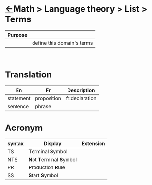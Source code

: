 <head><link rel="stylesheet" href="../../../../md.css"/><script src="../../../../md.js"></script></head>

[//]: #(Reference)
[Repo_Readme]:       ../README.md

[Char_List]:         ../../doc-project/topic/controlvocab/list/char_list.md             (List > Char)
[Antonym_List]:      ../list/antonym_list.md          (List > Antonym)
[Acronym_list]:      ../list/acronym_list.md          (List > Acronym)
[Synonym_list]:      ../list/synonym_list.md          (List > Synonym)
[LexicalField_List]: ./list/LexicalField_List.md      (List > Lexical Field)
[Synonym_list]:      ../list/synonym_list.md          (List > Synonym)
[Translation_List]:  ../list/translation_List.md      (List > Translation)
[Sentence_List]:     ../list/sentence_list.md         (List > Sentence)
[Sentence_Whatis]:   ../whatis/sentence_whatis.md     (Whatis > Sentence)
[Translate_list]:    /../topic/list/translate_list.md (List > Translation)
[Term_Whatis]:      ../whatis/term_whatis.md
[Word_List]:         ../list/word_list.md             (List > Word)

# [&larr;][Repo_Readme]Math > Language theory > List > Terms

|Purpose||
|-|-|
||define this domain's terms|
<br>

# Translation
|En|Fr|Description
|-|-|-|
|statement|proposition|fr:declaration
|sentence|phrase|

# Acronym
|syntax|Display|Extension
|-|-|-|
|TS|**T**erminal **S**ymbol
|NTS|**N**ot **T**erminal **S**ymbol
|PR|**P**roduction **R**ule
|SS|**S**tart **S**ymbol
